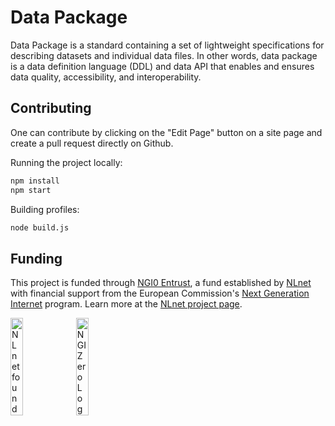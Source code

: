 # Data Package

Data Package is a standard containing a set of lightweight specifications for describing datasets and individual data files. In other words, data package is a data definition language (DDL) and data API that enables and ensures data quality, accessibility, and interoperability.

## Contributing

One can contribute by clicking on the "Edit Page" button on a site page and create a pull request directly on Github.

Running the project locally:

```bash
npm install
npm start
```

Building profiles:

```bash
node build.js
```

## Funding

This project is funded through [NGI0 Entrust](https://nlnet.nl/entrust), a fund established by [NLnet](https://nlnet.nl) with financial support from the European Commission's [Next Generation Internet](https://ngi.eu) program. Learn more at the [NLnet project page](https://nlnet.nl/FrictionlessStandards).

[<img src="https://nlnet.nl/logo/banner.png" alt="NLnet foundation logo" width="20%" />](https://nlnet.nl)
[<img src="https://nlnet.nl/image/logos/NGI0_tag.svg" alt="NGI Zero Logo" width="20%" />](https://nlnet.nl/entrust)
